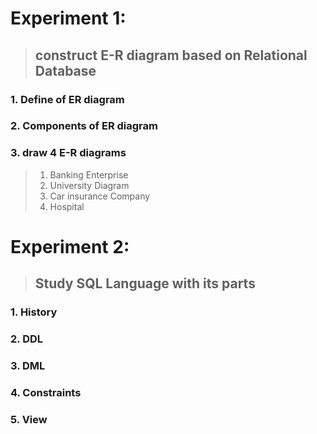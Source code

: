 # Experiment 1:
> ## construct E-R diagram based on Relational Database
### 1. Define of ER diagram
### 2. Components of ER diagram
### 3. draw 4 E-R diagrams
  > 1. Banking Enterprise
  > 2. University Diagram
  > 3. Car insurance Company
  > 4. Hospital
# Experiment 2:
> ## Study SQL Language with its parts
### 1. History
### 2. DDL
### 3. DML
### 4. Constraints
### 5. View

